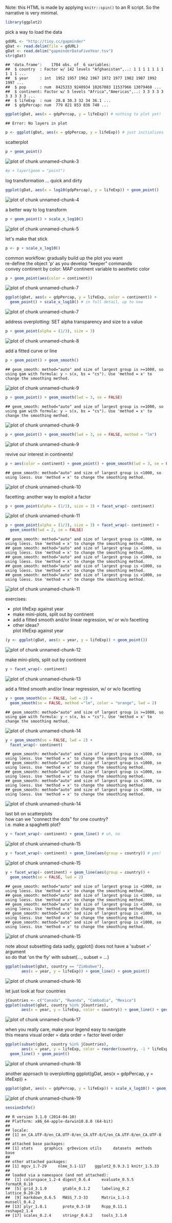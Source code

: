 


Note: this HTML is made by applying `knitr::spin()` to an R script. So the
narrative is very minimal.


```r
library(ggplot2)
```

pick a way to load the data


```r
gdURL <- "http://tiny.cc/gapminder"
gDat <- read.delim(file = gdURL) 
gDat <- read.delim("gapminderDataFiveYear.tsv")
str(gDat)
```

```
## 'data.frame':	1704 obs. of  6 variables:
##  $ country  : Factor w/ 142 levels "Afghanistan",..: 1 1 1 1 1 1 1 1 1 1 ...
##  $ year     : int  1952 1957 1962 1967 1972 1977 1982 1987 1992 1997 ...
##  $ pop      : num  8425333 9240934 10267083 11537966 13079460 ...
##  $ continent: Factor w/ 5 levels "Africa","Americas",..: 3 3 3 3 3 3 3 3 3 3 ...
##  $ lifeExp  : num  28.8 30.3 32 34 36.1 ...
##  $ gdpPercap: num  779 821 853 836 740 ...
```

```r
ggplot(gDat, aes(x = gdpPercap, y = lifeExp)) # nothing to plot yet!
```

```
## Error: No layers in plot
```

```r
p <- ggplot(gDat, aes(x = gdpPercap, y = lifeExp)) # just initializes
```

scatterplot


```r
p + geom_point()
```

![plot of chunk unnamed-chunk-3](figure/scatterplot-unnamed-chunk-3.png) 

```r
#p + layer(geom = "point")
```

log transformation ... quick and dirty


```r
ggplot(gDat, aes(x = log10(gdpPercap), y = lifeExp)) + geom_point()
```

![plot of chunk unnamed-chunk-4](figure/scatterplot-unnamed-chunk-4.png) 

a better way to log transform


```r
p + geom_point() + scale_x_log10()
```

![plot of chunk unnamed-chunk-5](figure/scatterplot-unnamed-chunk-5.png) 

let's make that stick


```r
p <- p + scale_x_log10()
```

common workflow: gradually build up the plot you want  
re-define the object 'p' as you develop "keeper" commands  
convey continent by color: MAP continent variable to aesthetic color


```r
p + geom_point(aes(color = continent))
```

![plot of chunk unnamed-chunk-7](figure/scatterplot-unnamed-chunk-71.png) 

```r
ggplot(gDat, aes(x = gdpPercap, y = lifeExp, color = continent)) +
  geom_point() + scale_x_log10() # in full detail, up to now
```

![plot of chunk unnamed-chunk-7](figure/scatterplot-unnamed-chunk-72.png) 

address overplotting: SET alpha transparency and size to a value


```r
p + geom_point(alpha = (1/3), size = 3)
```

![plot of chunk unnamed-chunk-8](figure/scatterplot-unnamed-chunk-8.png) 

add a fitted curve or line


```r
p + geom_point() + geom_smooth()
```

```
## geom_smooth: method="auto" and size of largest group is >=1000, so using gam with formula: y ~ s(x, bs = "cs"). Use 'method = x' to change the smoothing method.
```

![plot of chunk unnamed-chunk-9](figure/scatterplot-unnamed-chunk-91.png) 

```r
p + geom_point() + geom_smooth(lwd = 3, se = FALSE)
```

```
## geom_smooth: method="auto" and size of largest group is >=1000, so using gam with formula: y ~ s(x, bs = "cs"). Use 'method = x' to change the smoothing method.
```

![plot of chunk unnamed-chunk-9](figure/scatterplot-unnamed-chunk-92.png) 

```r
p + geom_point() + geom_smooth(lwd = 3, se = FALSE, method = "lm")
```

![plot of chunk unnamed-chunk-9](figure/scatterplot-unnamed-chunk-93.png) 

revive our interest in continents!


```r
p + aes(color = continent) + geom_point() + geom_smooth(lwd = 3, se = FALSE)
```

```
## geom_smooth: method="auto" and size of largest group is <1000, so using loess. Use 'method = x' to change the smoothing method.
```

![plot of chunk unnamed-chunk-10](figure/scatterplot-unnamed-chunk-10.png) 

facetting: another way to exploit a factor


```r
p + geom_point(alpha = (1/3), size = 3) + facet_wrap(~ continent)
```

![plot of chunk unnamed-chunk-11](figure/scatterplot-unnamed-chunk-111.png) 

```r
p + geom_point(alpha = (1/3), size = 3) + facet_wrap(~ continent) +
  geom_smooth(lwd = 2, se = FALSE)
```

```
## geom_smooth: method="auto" and size of largest group is <1000, so using loess. Use 'method = x' to change the smoothing method.
## geom_smooth: method="auto" and size of largest group is <1000, so using loess. Use 'method = x' to change the smoothing method.
## geom_smooth: method="auto" and size of largest group is <1000, so using loess. Use 'method = x' to change the smoothing method.
## geom_smooth: method="auto" and size of largest group is <1000, so using loess. Use 'method = x' to change the smoothing method.
## geom_smooth: method="auto" and size of largest group is <1000, so using loess. Use 'method = x' to change the smoothing method.
```

![plot of chunk unnamed-chunk-11](figure/scatterplot-unnamed-chunk-112.png) 

exercises:  
* plot lifeExp against year  
* make mini-plots, split out by continent  
* add a fitted smooth and/or linear regression, w/ or w/o facetting  
* other ideas?  
plot lifeExp against year


```r
(y <- ggplot(gDat, aes(x = year, y = lifeExp)) + geom_point())
```

![plot of chunk unnamed-chunk-12](figure/scatterplot-unnamed-chunk-12.png) 

make mini-plots, split out by continent


```r
y + facet_wrap(~ continent)
```

![plot of chunk unnamed-chunk-13](figure/scatterplot-unnamed-chunk-13.png) 

add a fitted smooth and/or linear regression, w/ or w/o facetting


```r
y + geom_smooth(se = FALSE, lwd = 2) +
  geom_smooth(se = FALSE, method ="lm", color = "orange", lwd = 2)
```

```
## geom_smooth: method="auto" and size of largest group is >=1000, so using gam with formula: y ~ s(x, bs = "cs"). Use 'method = x' to change the smoothing method.
```

![plot of chunk unnamed-chunk-14](figure/scatterplot-unnamed-chunk-141.png) 

```r
y + geom_smooth(se = FALSE, lwd = 2) +
  facet_wrap(~ continent)
```

```
## geom_smooth: method="auto" and size of largest group is <1000, so using loess. Use 'method = x' to change the smoothing method.
## geom_smooth: method="auto" and size of largest group is <1000, so using loess. Use 'method = x' to change the smoothing method.
## geom_smooth: method="auto" and size of largest group is <1000, so using loess. Use 'method = x' to change the smoothing method.
## geom_smooth: method="auto" and size of largest group is <1000, so using loess. Use 'method = x' to change the smoothing method.
## geom_smooth: method="auto" and size of largest group is <1000, so using loess. Use 'method = x' to change the smoothing method.
```

![plot of chunk unnamed-chunk-14](figure/scatterplot-unnamed-chunk-142.png) 

last bit on scatterplots  
how can we "connect the dots" for one country?  
i.e. make a spaghetti plot?


```r
y + facet_wrap(~ continent) + geom_line() # uh, no
```

![plot of chunk unnamed-chunk-15](figure/scatterplot-unnamed-chunk-151.png) 

```r
y + facet_wrap(~ continent) + geom_line(aes(group = country)) # yes!
```

![plot of chunk unnamed-chunk-15](figure/scatterplot-unnamed-chunk-152.png) 

```r
y + facet_wrap(~ continent) + geom_line(aes(group = country)) +
  geom_smooth(se = FALSE, lwd = 2) 
```

```
## geom_smooth: method="auto" and size of largest group is <1000, so using loess. Use 'method = x' to change the smoothing method.
## geom_smooth: method="auto" and size of largest group is <1000, so using loess. Use 'method = x' to change the smoothing method.
## geom_smooth: method="auto" and size of largest group is <1000, so using loess. Use 'method = x' to change the smoothing method.
## geom_smooth: method="auto" and size of largest group is <1000, so using loess. Use 'method = x' to change the smoothing method.
## geom_smooth: method="auto" and size of largest group is <1000, so using loess. Use 'method = x' to change the smoothing method.
```

![plot of chunk unnamed-chunk-15](figure/scatterplot-unnamed-chunk-153.png) 

note about subsetting data
sadly, ggplot() does not have a 'subset =' argument  
so do that 'on the fly' with subset(..., subset = ...)


```r
ggplot(subset(gDat, country == "Zimbabwe"),
       aes(x = year, y = lifeExp)) + geom_line() + geom_point()
```

![plot of chunk unnamed-chunk-16](figure/scatterplot-unnamed-chunk-16.png) 

let just look at four countries


```r
jCountries <- c("Canada", "Rwanda", "Cambodia", "Mexico")
ggplot(subset(gDat, country %in% jCountries),
       aes(x = year, y = lifeExp, color = country)) + geom_line() + geom_point()
```

![plot of chunk unnamed-chunk-17](figure/scatterplot-unnamed-chunk-17.png) 

when you really care, make your legend easy to navigate  
this means visual order = data order = factor level order


```r
ggplot(subset(gDat, country %in% jCountries),
       aes(x = year, y = lifeExp, color = reorder(country, -1 * lifeExp, max))) +
  geom_line() + geom_point()
```

![plot of chunk unnamed-chunk-18](figure/scatterplot-unnamed-chunk-18.png) 

another approach to overplotting
ggplot(gDat, aes(x = gdpPercap, y = lifeExp)) +


```r
ggplot(gDat, aes(x = gdpPercap, y = lifeExp)) + scale_x_log10() + geom_bin2d()
```

![plot of chunk unnamed-chunk-19](figure/scatterplot-unnamed-chunk-19.png) 

```r
sessionInfo()
```

```
## R version 3.1.0 (2014-04-10)
## Platform: x86_64-apple-darwin10.8.0 (64-bit)
## 
## locale:
## [1] en_CA.UTF-8/en_CA.UTF-8/en_CA.UTF-8/C/en_CA.UTF-8/en_CA.UTF-8
## 
## attached base packages:
## [1] stats     graphics  grDevices utils     datasets  methods   base     
## 
## other attached packages:
## [1] mgcv_1.7-29     nlme_3.1-117    ggplot2_0.9.3.1 knitr_1.5.33   
## 
## loaded via a namespace (and not attached):
##  [1] colorspace_1.2-4 digest_0.6.4     evaluate_0.5.5   formatR_0.10    
##  [5] grid_3.1.0       gtable_0.1.2     labeling_0.2     lattice_0.20-29 
##  [9] markdown_0.6.5   MASS_7.3-33      Matrix_1.1-3     munsell_0.4.2   
## [13] plyr_1.8.1       proto_0.3-10     Rcpp_0.11.1      reshape2_1.4    
## [17] scales_0.2.4     stringr_0.6.2    tools_3.1.0
```

